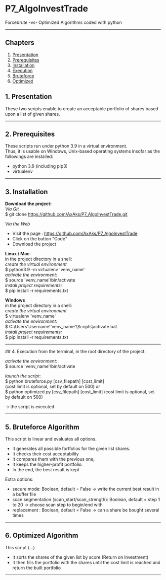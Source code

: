 # P7_AlgoInvestTrade
Forcebrute -vs- Optimized Algorithms coded with python
***

## Chapters 
1. [Presentation](#presentation)
2. [Prerequisites](#prerequisites)
3. [Installation](#installation)
4. [Execution](#execution)
5. [Bruteforce](#bruteforce)
6. [Optimized](#optimized)

## 1. Presentation <a name="presentation"></a>
These two scripts enable to create an acceptable portfolio of shares based upon a list of given shares.
***

## 2. Prerequisites <a name="prerequisites"></a>
These scripts run under python 3.9 in a virtual environment.  
Thus, it is usable on Windows, Unix-based operating systems
insofar as the followings are installed:
- python 3.9 (including pip3)
- virtualenv
***

## 3. Installation <a name="installation"></a>
__Download the project:__    
_Via Git_      
$ git clone https://github.com/AxAks/P7_AlgoInvestTrade.git    
    
_Via the Web_     
- Visit the page : https://github.com/AxAks/P7_AlgoInvestTrade      
- Click on the button "Code"     
- Download the project    


__Linux / Mac__       
in the project directory in a shell:       
_create the virtual environment_       
$ python3.9 -m virtualenv 'venv_name'        
_activate the environment:_        
$ source 'venv_name'/bin/activate         
_install project requirements:_       
$ pip install -r requirements.txt         
  
__Windows__    
in the project directory in a shell:        
_create the virtual environment_      
$ virtualenv 'venv_name'      
_activate the environment:_     
$ C:\Users\'Username'\'venv_name'\Scripts\activate.bat       
_install project requirements:_            
$ pip install -r requirements.txt
***

## 4. Execution <a name="execution"></a>
from the terminal, in the root directory of the project:

_activate the environment:_    
$ source 'venv_name'/bin/activate    
     
_launch the script_:       
$ python bruteforce.py [csv_filepath] [cost_limit]       
(cost limit is optional, set by default on 500)
or    
$ python optimized.py [csv_filepath] [cost_limit] 
(cost limit is optional, set by default on 500)  

-> the script is executed
***

## 5. Bruteforce Algorithm <a name="bruteforce"></a>
This script is linear and evaluates all options.
- It generates all possible fortfolios for the given list shares.
- It checks their cost acceptability
- It compares them with the previous one,
- It keeps the higher-profit portfolio.
- In the end, the best result is kept 
  
Extra options:
- secure mode: Boolean, default = False -> write the current best result in a buffer file
- scan segmentation (scan_start/scan_strength): Boolean, default = step 1 to 20 -> choose scan step to begin/end with
- replacement : Boolean, default = False -> can a share be bought several times
***

## 6. Optimized Algorithm <a name="optimized"></a>
This script (...)
- It sorts the shares of the given list by score (Return on Investment)
- It then fills the portfolio with the shares until the cost limit is reached and return the built portfolio
***